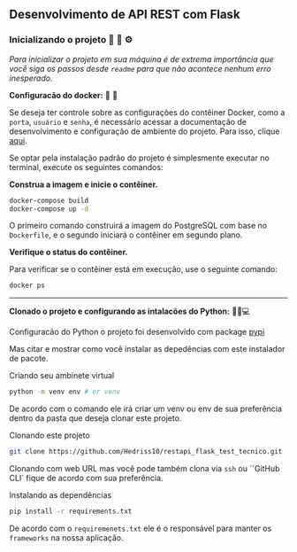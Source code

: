 ## Desenvolvimento de API REST com Flask 



### Inicializando o projeto 🔧 🔨 ⚙️

*Para inicializar o projeto em sua máquina é de extrema importância que você siga os passos desde `readme` para que não acontece nenhum erro inesperado.*


**Configuracão do docker:** 🔧 🐳


Se deseja ter controle sobre as configurações do contêiner Docker, como a ``porta``, ``usuário`` e ``senha``, é necessário acessar a documentação de desenvolvimento e configuração de ambiente do projeto. Para isso, clique <a href="docs/preview.md">aqui</a>.

Se optar pela instalação padrão do projeto é simplesmente executar no terminal, execute os seguintes comandos:

**Construa a imagem e inicie o contêiner.**

```bash
docker-compose build
docker-compose up -d
```

O primeiro comando construirá a imagem do PostgreSQL com base no `Dockerfile`, e o segundo iniciará o contêiner em segundo plano.

**Verifique o status do contêiner.**

Para verificar se o contêiner está em execução, use o seguinte comando:

```bash
docker ps
```

---

**Clonado o projeto e configurando as intalacões do Python:** 🐍🔎💻

Configuracão do Python o projeto foi desenvolvido com package <a href="https://pypi.org/">pypi</a>

Mas citar e mostrar como você instalar as depedências com este instalador de pacote.

Criando seu ambinete virtual 
```bash
python -m venv env # or venv 
```
De acordo com o comando ele irá criar um venv ou env de sua preferência dentro da pasta que deseja clonar este projeto.

Clonando este projeto
```bash
git clone https://github.com/Hedriss10/restapi_flask_test_tecnico.git
```
Clonando com web URL mas você pode também clona via ``ssh`` ou ``GitHub CLI` fique de acordo com sua preferência.


Instalando as dependências
```bash
pip install -r requirements.txt
```
De acordo com o ``requiremenets.txt`` ele é o responsável para manter os `frameworks` na nossa aplicação.















